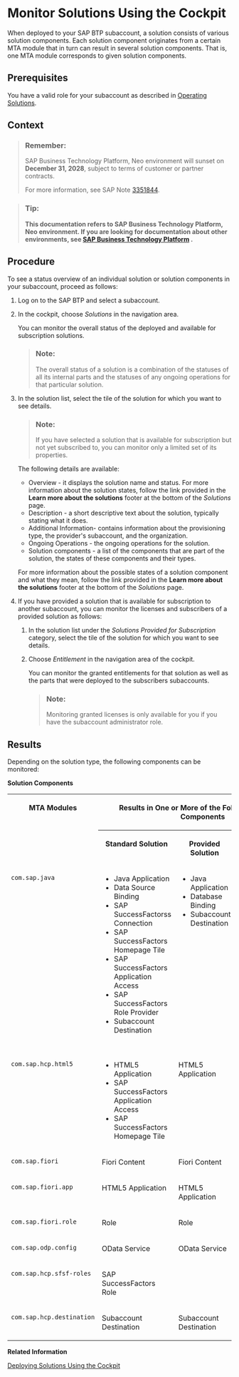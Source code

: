 <!-- loio5d5debce48ce42bf9d10ac050d4c2c74 -->

# Monitor Solutions Using the Cockpit

When deployed to your SAP BTP subaccount, a solution consists of various solution components. Each solution component originates from a certain MTA module that in turn can result in several solution components. That is, one MTA module corresponds to given solution components.



<a name="loio5d5debce48ce42bf9d10ac050d4c2c74__prereq_vrr_t4r_nz"/>

## Prerequisites

You have a valid role for your subaccount as described in [Operating Solutions](operating-solutions-2abf7d4.md).



## Context

> ### Remember:  
> SAP Business Technology Platform, Neo environment will sunset on **December 31, 2028**, subject to terms of customer or partner contracts.
> 
> For more information, see SAP Note [3351844](https://me.sap.com/notes/3351844).

> ### Tip:  
> **This documentation refers to SAP Business Technology Platform, Neo environment. If you are looking for documentation about other environments, see [SAP Business Technology Platform](https://help.sap.com/docs/btp/sap-business-technology-platform/sap-business-technology-platform?version=Cloud) .**



<a name="loio5d5debce48ce42bf9d10ac050d4c2c74__steps_q5h_ch5_jz"/>

## Procedure

To see a status overview of an individual solution or solution components in your subaccount, proceed as follows:

1.  Log on to the SAP BTP and select a subaccount.

2.  In the cockpit, choose *Solutions* in the navigation area.

    You can monitor the overall status of the deployed and available for subscription solutions.

    > ### Note:  
    > The overall status of a solution is a combination of the statuses of all its internal parts and the statuses of any ongoing operations for that particular solution.

3.  In the solution list, select the tile of the solution for which you want to see details.

    > ### Note:  
    > If you have selected a solution that is available for subscription but not yet subscribed to, you can monitor only a limited set of its properties.

    The following details are available:

    -   Overview - it displays the solution name and status. For more information about the solution states, follow the link provided in the **Learn more about the solutions** footer at the bottom of the *Solutions* page.
    -   Description - a short descriptive text about the solution, typically stating what it does.
    -   Additional Information- contains information about the provisioning type, the provider's subaccount, and the organization.
    -   Ongoing Operations - the ongoing operations for the solution.
    -   Solution components - a list of the components that are part of the solution, the states of these components and their types.

    For more information about the possible states of a solution component and what they mean, follow the link provided in the **Learn more about the solutions** footer at the bottom of the *Solutions* page.

4.  If you have provided a solution that is available for subscription to another subaccount, you can monitor the licenses and subscribers of a provided solution as follows:

    1.  In the solution list under the *Solutions Provided for Subscription* category, select the tile of the solution for which you want to see details.

    2.  Choose *Entitlement* in the navigation area of the cockpit.

        You can monitor the granted entitlements for that solution as well as the parts that were deployed to the subscribers subaccounts.

        > ### Note:  
        > Monitoring granted licenses is only available for you if you have the subaccount administrator role.





<a name="loio5d5debce48ce42bf9d10ac050d4c2c74__result_ktx_ppr_nz"/>

## Results

Depending on the solution type, the following components can be monitored:

**Solution Components**


<table>
<tr>
<th valign="top" rowspan="2">

MTA Modules

</th>
<th valign="top" colspan="3">

Results in One or More of the Following Solution Components

</th>
</tr>
<tr>
<th valign="top">

Standard Solution

</th>
<th valign="top">

Provided Solution

</th>
<th valign="top">

Subscribed Solution

</th>
</tr>
<tr>
<td valign="top">

`com.sap.java`

</td>
<td valign="top">

-   Java Application
-   Data Source Binding
-   SAP SuccessFactorss Connection
-   SAP SuccessFactors Homepage Tile
-   SAP SuccessFactors Application Access
-   SAP SuccessFactors Role Provider
-   Subaccount Destination



</td>
<td valign="top">

-   Java Application
-   Database Binding
-   Subaccount Destination



</td>
<td valign="top">

-   Java Application Subscription
-   SAP SuccessFactors Application Access
-   SAP SuccessFactors Homepage Tile
-   SAP SuccessFactors Role Provider
-   SAP SuccessFactors Connection
-   Subaccount Subscription Destination



</td>
</tr>
<tr>
<td valign="top">

`com.sap.hcp.html5`

</td>
<td valign="top">

-   HTML5 Application
-   SAP SuccessFactors Application Access
-   SAP SuccessFactors Homepage Tile



</td>
<td valign="top">

HTML5 Application

</td>
<td valign="top">

-   HTML5 Application Subscription
-   SAP SuccessFactors Application Access
-   SuccessFactors Homepage Tile



</td>
</tr>
<tr>
<td valign="top">

`com.sap.fiori`

</td>
<td valign="top">

Fiori Content

</td>
<td valign="top">

Fiori Content

</td>
<td valign="top">

Fiori Content

</td>
</tr>
<tr>
<td valign="top">

`com.sap.fiori.app`

</td>
<td valign="top">

HTML5 Application

</td>
<td valign="top">

HTML5 Application

</td>
<td valign="top">

HTML5 Application Subscription

</td>
</tr>
<tr>
<td valign="top">

`com.sap.fiori.role`

</td>
<td valign="top">

Role

</td>
<td valign="top">

Role

</td>
<td valign="top">

Role

</td>
</tr>
<tr>
<td valign="top">

`com.sap.odp.config`

</td>
<td valign="top">

OData Service

</td>
<td valign="top">

OData Service

</td>
<td valign="top">

OData Service

</td>
</tr>
<tr>
<td valign="top">

`com.sap.hcp.sfsf-roles`

</td>
<td valign="top">

SAP SuccessFactors Role

</td>
<td valign="top">

 

</td>
<td valign="top">

SAP SuccessFactors Role

</td>
</tr>
<tr>
<td valign="top">

`com.sap.hcp.destination`

</td>
<td valign="top">

Subaccount Destination

</td>
<td valign="top">

Subaccount Destination

</td>
<td valign="top">

Subaccount Destination

</td>
</tr>
</table>

**Related Information**  


[Deploying Solutions Using the Cockpit](deploying-solutions-using-the-cockpit-a5db17e.md "")

